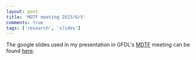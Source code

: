 ```yaml
---
layout: post
title: 'MDTF meeting 2023/6/5'
comments: true
tags: ['research', 'slides']
---
```


The google slides used in my presentation in GFDL's [MDTF](https://github.com/NOAA-GFDL/MDTF-diagnostics) meeting can be found [here](https://docs.google.com/presentation/d/1wBRzgHxBt68dDIrPIPFXjZB-UqfO9f6GCvZs7ShVhCg/edit?usp=sharing).
